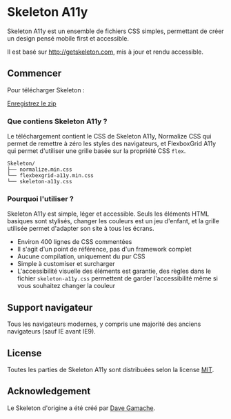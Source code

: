 # Skeleton A11y

Skeleton A11y est un ensemble de fichiers CSS simples, permettant de créer un design pensé mobile first et accessible.

Il est basé sur <http://getskeleton.com>, mis à jour et rendu accessible.

## Commencer

Pour télécharger Skeleton :

[Enregistrez le zip](https://github.com/dhg/Skeleton/releases/download/2.0.4/Skeleton-2.0.4.zip)

### Que contiens Skeleton A11y ?

Le téléchargement contient le CSS de Skeleton A11y, Normalize CSS qui permet de remettre à zéro les styles des navigateurs, et FlexboxGrid A11y qui permet d'utiliser une grille basée sur la propriété CSS `flex`.

```
Skeleton/
├── normalize.min.css
└── flexbexgrid-a11y.min.css
└── skeleton-a11y.css
```

### Pourquoi l'utiliser ?

Skeleton A11y est simple, léger et accessible. Seuls les éléments HTML basiques sont stylisés, changer les couleurs est un jeu d'enfant, et la grille utilisée permet d'adapter son site à tous les écrans.

- Environ 400 lignes de CSS commentées
- Il s'agit d'un point de référence, pas d'un framework complet
- Aucune compilation, uniquement du pur CSS
- Simple à customiser et surcharger
- L'accessibilité visuelle des éléments est garantie, des règles dans le fichier `skeleton-a11y.css` permettent de garder l'accessibilité même si vous souhaitez changer la couleur

## Support navigateur

Tous les navigateurs modernes, y compris une majorité des anciens navigateurs (sauf IE avant IE9).

## License

Toutes les parties de Skeleton A11y sont distribuées selon la license [MIT](https://github.com/dhg/Skeleton/blob/master/LICENSE.md).

## Acknowledgement

Le Skeleton d'origine a été créé par [Dave Gamache](https://twitter.com/dhg).

